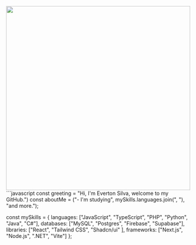<img src="https://imgur.com/SUMpzEU.png" width="500"/>
```javascript
const greeting = "Hi, I'm Everton Silva, welcome to my GitHub.")
const aboutMe = ("- I'm studying", mySkills.languages.join(", "), "and more.");

const mySkills = {
  languages: ["JavaScript", "TypeScript", "PHP", "Python", "Java", "C#"],
  databases: ["MySQL", "Postgres", "Firebase", "Supabase"],
  libraries: ["React", "Tailwind CSS", "Shadcn/ui" ],
  frameworks: ["Next.js", "Node.js", ".NET", "Vite"]
};
```
